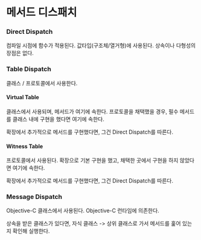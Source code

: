 # 메서드 디스패치

### Direct Dispatch

컴파일 시점에 함수가 적용된다.
값타입(구조체/열거형)에 사용된다.
상속이나 다형성의 장점은 없다.

### Table Dispatch

클래스 / 프로토콜에서 사용한다.

#### Virtual Table

클래스에서 사용되며, 메서드가 여기에 속한다.
프로토콜을 채택했을 경우, 필수 메서드를 클래스 내에 구현을 했다면 여기에 속한다.

확장에서 추가적으로 메서드를 구현했다면, 그건 Direct Dispatch를 따른다.

#### Witness Table

프로토콜에서 사용된다.
확장으로 기본 구현을 했고, 채택한 곳에서 구현을 하지 않았다면 여기에 속한다.

확장에서 추가적으로 메서드를 구현했다면, 그건 Direct Dispatch를 따른다.

### Message Dispatch

Objective-C 클래스에서 사용된다.
Objective-C 런타임에 의존한다.

상속을 받은 클래스가 있다면,
자식 클래스 -> 상위 클래스로 가서 메서드를 훑어 있는지 확인해 실행한다.
